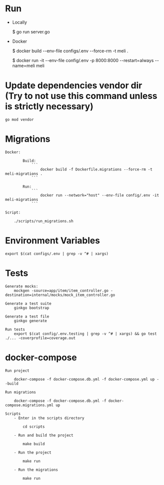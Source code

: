 # Run

- Locally

    $ go run server.go

- Docker

    $ docker build --env-file configs/.env --force-rm -t meli .
      
    $ docker run -it --env-file config/.env -p 8000:8000 --restart=always --name=meli meli
      

# Update dependencies vendor dir (Try to not use this command unless is strictly necessary)
    
    go mod vendor
     
 
# Migrations
    Docker:
        
            Build:
                ```
                    docker build -f Dockerfile.migrations --force-rm -t meli-migrations .
                ```      
                
            Run:
                ```
                    docker run --network="host" --env-file config/.env -it meli-migrations
                ```
        
    Script:

        ./scripts/run_migrations.sh

# Environment Variables

    export $(cat configs/.env | grep -v ^# | xargs)

# Tests

    Generate mocks:
        mockgen -source=app/item/item_controller.go -destination=internal/mocks/mock_item_controller.go
        
    Generate a test suite
        ginkgo bootstrap
        
    Generate a test file
        ginkgo generate
    
    Run tests
        export $(cat config/.env.testing | grep -v ^# | xargs) && go test ./... -coverprofile=coverage.out
    
# docker-compose

    Run project
    
        docker-compose -f docker-compose.db.yml -f docker-compose.yml up --build
         
    Run migrations
        
        docker-compose -f docker-compose.db.yml -f docker-compose.migrations.yml up
        
    Scripts
        - Enter in the scripts directory
            
            cd scripts
        
        - Run and build the project
        
            make build 
            
        - Run the project
        
            make run
            
        - Run the migrations
            
            make run